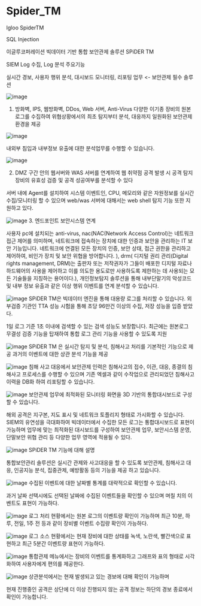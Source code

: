 # Spider_TM
Igloo SpiderTM

SQL Injection

이글루코퍼레이션 빅데이터 기반 통합 보안관제 솔루션 SPiDER TM

SIEM Log 수집, Log 분석 주요기능 

실시간 경보, 사용자 행위 분석, 대시보드 모니터링, 리포팅 업무 <- 보안관제 필수 솔루션


![image](https://github.com/user-attachments/assets/eda5ac6b-9980-4f7b-a272-c38676290043)

1. 방화벽, IPS, 웹방화벽, DDos, Web 서버, Anti-Virus 다양한 이기종 장비의 원본 로그를 수집하여 위협상황에서의 최초 탐지부터
분석, 대응까지 일원화된 보안관제 환경을 제공

![image](https://github.com/user-attachments/assets/072d93af-1dc7-4f65-8fd7-533ca71d02df)

내외부 침입과 내부정보 유출에 대한 분석업무를 수행할 수 있습니다.

![image](https://github.com/user-attachments/assets/da5ea0a1-b742-4ced-893e-e67c99aedb9f)

2. DMZ 구간 안의 웹서버와 WAS 서버를 연계하여 웹 취약점 공격 발생 시 공격 탐지 장비의 유효성 검증 및 공격 성공여부를 분석할 수 있다

서버 내에 Agent를 설치하여 시스템 이벤트인, CPU, 메모리와 같은 자원정보를 실시간 수집/모니터링 할 수 있으며 web/was 서버에 대해서는
web shell 탐지 기능 또한 지원하고 있다.

![image](https://github.com/user-attachments/assets/ff25deb9-6044-4e29-bd10-0c3eaabfa4bd)
3. 엔드포인트 보안시스템 연계

 사용자 pc에 설치되는 anti-virus, nac(NAC(Network Access Control)는 네트워크 접근 제어를 의미하며, 네트워크에 접속하는 장치에 대한 인증과 보안을 관리하는 IT 보안 기능입니다. 네트워크에 연결된 모든 장치의 인증, 보안 상태, 접근 권한을 관리하고 제어하여, 비인가 장치 및 보안 위협을 방어합니다. ), drm(
디지털 권리 관리(Digital rights management, DRM)는 출판자 또는 저작권자가 그들이 배포한 디지털 자료나 하드웨어의 사용을 제어하고 이를 의도한 용도로만 사용하도록 제한하는 데 사용되는 모든 기술들을 지칭하는 용어이다.), 개인정보탐지 솔루션을 통해 내부단말기의 악성코드 및 내부 정보 유출과 같은 이상 행위 이벤트를 연계 분석할 수 있습니다.

![image](https://github.com/user-attachments/assets/e23bfc1a-a94c-4d99-8de6-63a78d45d909)
SPiDER TM은 빅데이터 엔진을 통해 대용량 로그를 처리할 수 있습니다.
외부검증 기관인 TTA 성능 시험을 통해 초당 96만건 이상의 수집, 저장 성능을 입증 받았다.

1일 로그 기준 1초 이내에 검색할 수 있는 검색 성능도 보장합니다.
최근에는 원본로그 무결성 검증 기능을 탑재하여 통합 로그 관리 기능을 사용할 수 있도록 지원

![image](https://github.com/user-attachments/assets/e4cc38ae-e7bf-4bd5-9798-01bbbf22f070)
SPiDER TM 은 실시간 탐지 및 분석, 침해사고 처리를 기본적인 기능으로 제공
과거의 이벤트에 대한 상관 분석 기능을 제공

![image](https://github.com/user-attachments/assets/7c286b35-82bb-42f8-86ee-fee6bc204003)
침해 사고 대응에서 보안관제 인력은 침해사고의 접수, 이관, 대응, 종결의 침해사고 프로세스를 수행할 수 있으며
기존 엑셀과 같이 수작업으로 관리되었던 침해사고 이력을 DB화 하여 리포팅할 수 있습니다.

![image](https://github.com/user-attachments/assets/2a53ba67-7338-4ca8-8d56-33a4955dbe5a)
보안관제 업무에 최적화된 모니터링 화면을 3D 기반의 통합대시보드로 구성할 수 있습니다.

해외 공격은 지구본, 지도 표시 및 네트워크 토플리지 형태로 가시화할 수 있습니다.
SIEM의 유연성을 극대화하여 빅데이터에서 수집한 모든 로그는 통합대시보드로 표현이 가능하며 
업무에 맞는 최적화된 대시보드를 구성하여 보안관제 업무, 보안시스템 운영, 단말보안 위협 관리 등 다양한 업무 영역에 적용될 수 있다.

![image](https://github.com/user-attachments/assets/3e3fa387-45b4-4ba9-8ff9-990eb3b65c2a)
SPiDER TM 기능에 대해 설명

통합보안관리 솔루션은 실시간 관제와 사고대응을 할 수 있도록 보안관제, 침해사고 대응, 인공지능 분석, 집중관제, 예방활동 등의 기능을 제공
하고 있습니다.

![image](https://github.com/user-attachments/assets/5dabe76a-3e36-4e90-897f-a991ea82e545)
수집된 이벤트에 대한 날짜별 통계를 대략적으로 확인할 수 있습니다.

과거 날짜 선택시에도 선택된 날짜에 수집된 이벤트들을 확인할 수 있으며 며칠 치의 이벤트도 표현이 가능하다.

![image](https://github.com/user-attachments/assets/e482b5e3-7efe-47a4-b647-579ef30cb251)
로그 처리 현황에서는 원본 로그의 이벤트량 확인이 가능하며 최근 10분, 하루, 전일, 1주 전 등과 같이 장비별 이벤트 수집량 확인이 가능하다.

![image](https://github.com/user-attachments/assets/41ba8bd6-3a41-4c86-83ec-717bf50e82fd)
로그 소스 현황에서는 현재 장비에 대한 상태를 녹색, 노란색, 빨간색으로 표현하고 최근 5분간 이벤트량 표현이 가능하다.

![image](https://github.com/user-attachments/assets/42f482ec-c2c7-4860-bc94-7ee415d1e327)
통합관제 메뉴에서는 장비의 이벤트를 통계화하고 그래프와 표의 형태로 시각화하여 사용자에게 편의를 제공한다.

![image](https://github.com/user-attachments/assets/ad6b3d8b-23c9-4a12-9152-2147b7876bba)
상관분석에서는 현재 발생되고 있는 경보에 대해 확인이 가능하며

현재 진행중인 공격은 상단에 더 이상 진행되지 않는 공격 정보는 하단의 경보 종료에서 확인이 가능합니다.







 
